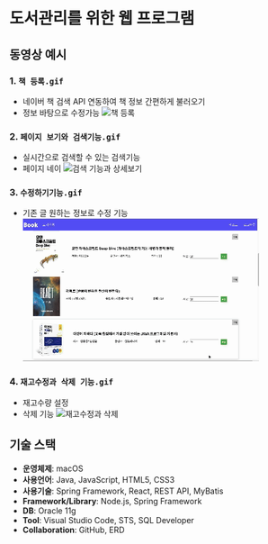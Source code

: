 # 도서관리를 위한 웹 프로그램 

## 동영상 예시
### 1. `책 등록.gif`
- 네이버 책 검색 API 연동하여 책 정보 간편하게 불러오기
- 정보 바탕으로 수정가능
![책 등록](https://github.com/Heesuya/book/raw/main/readme/책등록하기.gif)
### 2. `페이지 보기와 검색기능.gif`
- 실시간으로 검색할 수 있는 검색기능
- 페이지 네이 
![검색 기능과 상세보기](https://github.com/Heesuya/book/raw/main/readme/북리스트와검색기능.gif)

### 3. `수정하기기능.gif`
- 기존 글 원하는 정보로 수정 기능 
![수정하기기능](https://github.com/Heesuya/book/raw/main/readme/책정보수정.gif)

### 4. `재고수정과 삭제 기능.gif`
- 재고수량 설정
- 삭제 기능
![재고수정과 삭제](https://github.com/Heesuya/book/raw/main/readme/재고수정과삭제.gif)

## 기술 스택

- **운영체제**: macOS
- **사용언어**: Java, JavaScript, HTML5, CSS3
- **사용기술**: Spring Framework, React, REST API, MyBatis
- **Framework/Library**: Node.js, Spring Framework
- **DB**: Oracle 11g
- **Tool**: Visual Studio Code, STS, SQL Developer
- **Collaboration**: GitHub, ERD
